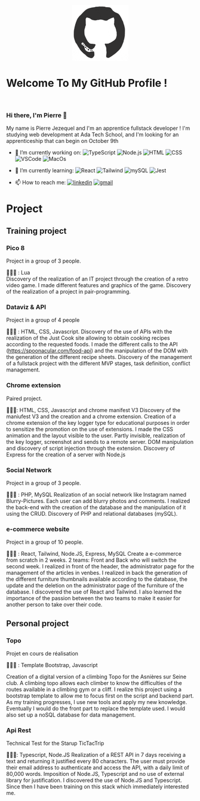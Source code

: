 <div align="center">
<img src="./octo.gif" alt="GitHub Logo" width="150" height="150" />
</div>

# Welcome To My GitHub Profile !

<br/>


### Hi there, I'm Pierre 👋

My name is Pierre Jezequel and I'm an apprentice fullstack developer ! I'm studying web development at Ada Tech School, and I'm looking for an apprenticeship that can begin on October 9th

- 🔭 I’m currently working on:
![TypeScript](https://img.shields.io/badge/TypeScript-007ACC?style=for-the-badge&logo=typescript&logoColor=white)
![Node.js](https://img.shields.io/badge/Node.js-339933?style=for-the-badge&logo=nodedotjs&logoColor=white)
![HTML](https://img.shields.io/badge/HTML5-E34F26?style=for-the-badge&logo=html5&logoColor=white)
![CSS](https://img.shields.io/badge/CSS3-1572B6?style=for-the-badge&logo=css3&logoColor=white)
![VSCode](https://img.shields.io/badge/VSCode-0078D4?style=for-the-badge&logo=visual%20studio%20code&logoColor=white)
![MacOs](https://img.shields.io/badge/mac%20os-000000?style=for-the-badge&logo=apple&logoColor=white)


- 🌱 I’m currently learning:
![React](https://img.shields.io/badge/React-20232A?style=for-the-badge&logo=react&logoColor=61DAFB)
![Tailwind](https://img.shields.io/badge/Tailwind_CSS-38B2AC?style=for-the-badge&logo=tailwind-css&logoColor=white)
![mySQL](https://img.shields.io/badge/MySQL-005C84?style=for-the-badge&logo=mysql&logoColor=white)
![Jest](https://img.shields.io/badge/Jest-C21325?style=for-the-badge&logo=jest&logoColor=white)

- 📫 How to reach me: 
[![linkedin](https://img.shields.io/badge/linkedin-0A66C2?style=for-the-badge&logo=linkedin&logoColor=white)](https://www.linkedin.com/in/pierre-jezequel-91055a246/)
[![gmail](https://img.shields.io/badge/Gmail-D14836?style=for-the-badge&logo=gmail&logoColor=white)](mailto:pierrejezequel92@gmail.com)


# Project

## Training project

### Pico 8 
Project in a group of 3 people.

👨🏽‍💻 : Lua
<br/>Discovery of the realization of an IT project through the creation of a retro video game.
I made different features and graphics of the game.
Discovery of the realization of a project in pair-programming.

### Dataviz & API
Project in a group of 4 people

👨🏽‍💻 : HTML, CSS, Javascript.
Discovery of the use of APIs with the realization of the Just Cook site allowing to obtain cooking recipes according to the requested foods.
I made the different calls to the API (https://spoonacular.com/food-api) and the manipulation of the DOM with the generation of the different recipe sheets.
Discovery of the management of a fullstack project with the different MVP stages, task definition, conflict management.

### Chrome extension
Paired project.

👨🏽‍💻: HTML, CSS, Javascript and chrome manifest V3
Discovery of the maniufest V3 and the creation and a chrome extension. Creation of a chrome extension of the key logger type for educational purposes in order to sensitize the promotion on the use of extensions.
I made the CSS animation and the layout visible to the user. Partly invisible, realization of the key logger, screenshot and sends to a remote server.
DOM manipulation and discovery of script injection through the extension. Discovery of Express for the creation of a server with Node.js

### Social Network
Project in a group of 3 people.

👨🏽‍💻 : PHP, MySQL
Realization of an social network like Instagram named Blurry-Pictures. Each user can add blurry photos and comments.
I realized the back-end with the creation of the database and the manipulation of it using the CRUD.
Discovery of PHP and relational databases (mySQL).

### e-commerce website
Project in a group of 10 people.

👨🏽‍💻 : React, Tailwind, Node.JS, Express, MySQL
Create a e-commerce from scratch in 2 weeks. 2 teams: Front and Back who will switch the second week.
I realized in front of the header, the administrator page for the management of the articles in venbes.
I realized in back the generation of the different furniture thumbnails available according to the database, the update and the deletion on the administrator page of the furniture of the database.
I discovered the use of React and Tailwind. I also learned the importance of the passion between the two teams to make it easier for another person to take over their code.

## Personal project

### Topo 
Projet en cours de réalisation

👨🏽‍💻 : Template Bootstrap, Javascript

Creation of a digital version of a climbing Topo for the Asnières sur Seine club. A climbing topo allows each climber to know the difficulties of the routes available in a climbing gym or a cliff.
I realize this project using a bootstrap template to allow me to focus first on the script and backend part.
As my training progresses, I use new tools and apply my new knowledge.
Eventually I would do the front part to replace the template used. I would also set up a noSQL database for data management.

### Api Rest
Technical Test for the Starup TicTacTrip

👨🏽‍💻: Typescript, Node.JS
Realization of a REST API in 7 days receiving a text and returning it justified every 80 characters. The user must provide their email address to authenticate and access the API, with a daily limit of 80,000 words.
Imposition of Node.JS, Typescript and no use of external library for justification.
I discovered the use of Node.JS and Typescript. Since then I have been training on this stack which immediately interested me.
